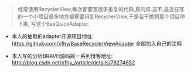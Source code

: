 
> 经常使用RecyclerView,每次都要写很多重复的代码,真的烦.这不,最近在写的一个小项目很多地方都需要用到RecyclerView,于是我干脆将那个项目停下来, 写这个BasQuickAdapter. 


- 本人的抽取的adapter开源项目地址: https://github.com/xfhy/BaseRecyclerViewAdapter   全部加入自己的注释

- 本人写的分析BRAVH源码的一系列博客地址:  http://blog.csdn.net/xfhy_/article/details/78274652